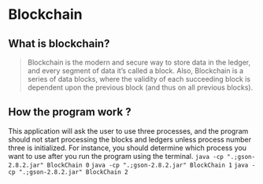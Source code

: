 # Blockchain
## What is blockchain? 
> Blockchain is the modern and secure way to store data in the ledger, and every segment of data it’s called a block. Also,  Blockchain is a series of data blocks, where the validity of each succeeding block is dependent upon the previous block (and thus on all previous blocks).

## How the program work ? 
This application will ask the user to use three processes, and the program should not start processing the blocks and ledgers unless process number three is initialized. For instance, you should determine which process you want to use after you run the program using the terminal.
``` java -cp ".;gson-2.8.2.jar" BlockChain 0 ``` 
``` java -cp ".;gson-2.8.2.jar" BlockChain 1 ``` 
``` java -cp ".;gson-2.8.2.jar" BlockChain 2 ``` 
